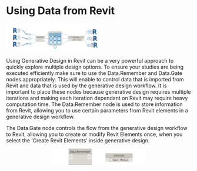# Using Data from Revit

<img src="../../assets/hello/dataremember1.png" style="width:50%;"/>

Using Generative Design in Revit can be a very powerful approach to quickly explore multiple design options. To ensure your studies are being executed efficiently make sure to use the Data.Remember and Data.Gate nodes appropriately. This will enable to control data that is imported from Revit and data that is used by the generative design workflow. It is important to place these nodes because generative design requires multiple iterations and making each iteration dependant on Revit may require heavy computation time. 
The Data.Remember node is used to store information from Revit, allowing you to use certain parameters from Revit elements in a generative design workflow.

The Data.Gate node controls the flow from the generative design workflow to Revit, allowing you to create or modify Revit Elements once, when you select the ‘Create Revit Elements’ inside generative design. 

<p align="center">
<img src="../../assets/hello/dataremember.png" style="width:50%;"/>
</p>
